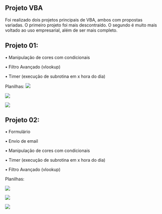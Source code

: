 ## Projeto VBA

Foi realizado dois projetos principais de VBA, ambos com propostas variadas. O primeiro projeto foi mais descontraído. O segundo é muito mais voltado ao uso empresarial, além de ser mais completo.

## Projeto 01:

• Manipulação de cores com condicionais 

• Filtro Avançado (vlookup)

• Timer (execução de subrotina em x hora do dia)

Planilhas:
![](https://imgur.com/lqN2z5F.png)

![](https://imgur.com/1aas0zK.png)

![](https://imgur.com/c2Dyf4b.png)


## Projeto 02:

• Formulário

• Envio de email

• Manipulação de cores com condicionais

• Timer (execução de subrotina em x hora do dia)

• Filtro Avançado (vlookup)


Planilhas:

![](https://imgur.com/IzNAhsX.png)

![](https://imgur.com/OkfCfgJ.png)

![](https://imgur.com/q7Fuvvz.png)
